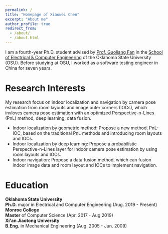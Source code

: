 ```yaml
---
permalink: /
title: "Homepage of Xiaowei Chen"
excerpt: "About me"
author_profile: true
redirect_from: 
  - /about/
  - /about.html
---
```


I am a fourth-year Ph.D. student advised by [Prof. Guoliang Fan](https://ceat.okstate.edu/ece/faculty/guoliang-fan.html) in the [School of Electrical & Computer Engineering](https://ceat.okstate.edu/ece/) of the Oklahoma State University (OSU). Before studying at OSU, I worked as a software testing engineer in China for seven years.

Research Interests
======
My research focus on indoor localization and navigation by camera pose estimation from room layouts and image outer corners (IOCs), which invloves camera pose estimation with an optimized Perspective-n-Lines (PnL) method, deep learning, data fusion. 

* Indoor localization by geometric method: Propose a new method, PnL-IOC, based on the traditional PnL methods and introducing room layouts and IOCs.
* Indoor localization by deep learning: Propose a probabilistic Perspective-n-Lines layer for indoor camera pose estimation by using room layouts and IOCs.
* Indoor navigation: Propose a data fusion method, which can fusion indoor image data and room layout and IOCs to implement navigation.  
 


Education
======
**Oklahoma State University**<br /> 
**Ph.D.** major in Electrical and Computer Engineering (Aug. 2019 - Present)<br /> 
**Monroe College**<br /> 
**Master** of Computer Science (Apr. 2017 - Aug 2019)<br /> 
**Xi'an Jiaotong University**<br /> 
**B.Eng.** in Mechanical Engineering (Aug. 2005 - Jun. 2009)
